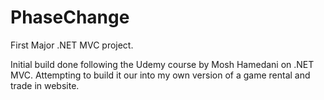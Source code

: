 # PhaseChange
First Major .NET MVC project.

Initial build done following the Udemy course by Mosh Hamedani on .NET MVC. Attempting to build it our into my own version of a game rental and trade in website. 
